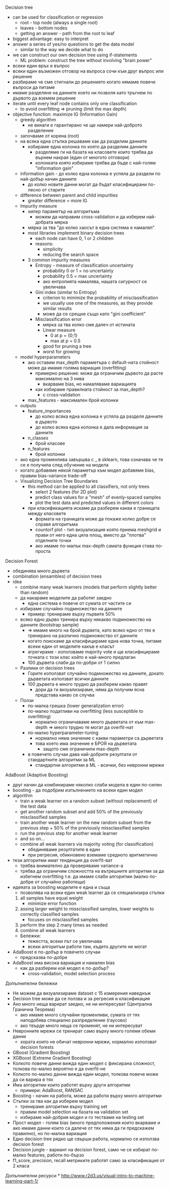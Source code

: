 Decision tree
* can be used for classification or regression
	* root - top node (always a single root)
	* leaves - bottom nodes
	* getting an answer - path from the root to leaf
* biggest advantage: easy to interpret
* answer a series of yes/no questions to get the data model
	* similar to the way we decide what to do
* we can construct our own decision tree using if-statements
	* ML problem: construct the tree without involving "brain power"
* всеки един връх е въпрос
* всеки един възможен отговор на въпроса сочи към друг въпрос или решение
* разбираме че сме стигнали до решението когато нямаме повече въпроси да питаме
* имаме разделяне на данните което ни позволя като тръгнем по дървото да вземем решение
* iterate until every leaf node contains only one classification
	* to avoid overfitting => pruning (limit the max depth)
* objective function: maximize IG (Information Gain)
	* greedy algorithm
		* не винаги е гарантирано че ще намери най-доброто разделение
	* започваме от корена (root)
	* на всяка една стъпка решаваме как да разделим данните
		* избираме една колонка по която да разделим данните
			* разделяме ги на базата на класовете които трябва да върнем накрая (един от многото отговори)
			* колонката която избираме трябва да бъде с най-голям "information gain"
	* information gain - до колко една колонка е успяла да раздели по най-добър начин данните
		* до колко новите данни могат да бъдат класифицирани по-лесно от старите
	* difference between parent and child impurities
		* greater difference = more IG
	* Impurity measure
		* хипер параметър на алгоритъма
			* можем да направим cross-validation и да изберем най-добрата мярка
		* мярка за тва "до колко хаосът в една система е намалял"
		* most libraries implement binary decision trees
			* each node can have 0, 1 or 2 children
			* reasons:
				* simplicity
				* reducing the search space
		* 3 common impurity measures
			* Entropy - measure of classification uncertainty
				* probability 0 or 1 = no uncertainty
				* probability 0.5 = max uncertainty
				* ако ентропията намалява, нашата сигурност се увеличава
			* Gini index (similar to Entropy)
				* criterion to minimize the probability of misclassification
				* we usually use one of the measures, as they provide similar results
				* може да се срещне също като "gini coefficient"
			* Misclassification error
				* мярка за тва колко сме далеч от истината
				* Linear measure
					* 0 at p = {0;1}
					* max at p = 0.5
				* good for pruning a tree
				* worst for growing
	* model hyperparameters
		* ако оставим max_depth параметъра с default-ната стойност може да имаме голяма вариация (overfitting)
			* примерно решение: може да ограничим дървото да расте максимално на 3 нива
				* вкарваме bias, но намаляваме вариацията
			* как избираме правилната стойност за max_depth?
				* с cross-validation
		* max_features - максимален брой колонки
	* outputs
		* feature_importances
			* до колко всяка една колонка е успяла да разделя данните в дървото
			* до колко всяка една колонка е дала информация за данните
		* n_classes
			* брой класове
		* n_features
			* брой колонки
	* ако една променлива завършва с _ в sklearn, това означава че тя се е получила след обучение на модела
	* когато добавяме някой параметър към модел добавяме bias, правим bias-variance trade-off
	* Visualizing Decision Tree Boundaries
		* this method can be applied to all classifiers, not only trees
			* select 2 features (for 2D plot)
			* predict class values for a "mesh" of evenly-spaced samples
			* plot the test data and predicted values in different colors
		* при класификацията искаме да разберем каква е границата между класовете
			* формата на границата може да покаже колко добре се справя алгоритъма
			* countorf plot - тип визуализация която приема meshgrid и прави от него една цяла площ, вместо да "плотва" отделните точки
			* ако имаме по-малък max-depth самата функция става по-проста

Decision Forest
* обединява много дървета
* combination (ensambles) of decision trees
* idea
	* combine many weak learners (models that perform slightly better than random)
	* да накараме моделите да работят заедно
		* една система е повече от сумата от частите си
	* избираме случайно подмножество на данните
		* пример: тренираме върху първите 50%
	* всяко едно дърво тренира върху някакво подмножество на данните (bootstrap sample)
		* => имаме много на брой дървета, като всяко едно от тях е тренирано на различно подмножество от данните
		* когато поискаме да класифицираме една нова точка, питаме всеки един от моделите какъв е класът
		* агрегираме - използваме majority vote и ще класифицираме точката с този клас който е най-много предлаган
		* 100 дървета слаби да по-добри от 1 силно
	* Разлики от decision trees
		* Горите използват случайно подмножество на данните, докато дърветата използват всички данните
		* 100 дървета е много трудно да разберем какво правят
			* дори да ги визуализираме, няма да получим ясна представа какво се случва
	* Ползи
		* по-малка грешка (lower generalization error)
		* по-малко податливи на overfitting (less susceptible to overfitting)
			* нормално ограничаваме много дърветата от към max-depth => много трудно те могат да overfit-нат
		* по-малко hyperparameter-tuning
			* нормално няма значение с какви параметри са дърветата
			* това което има значение е БРОЯ на дърветата
				* защото сме ограничили max-depth
		* в повечето случаи дава най-добрите резултати от стандартните алгоритми за ML
			* стандартни алгоритми в ML - всички, без невронни мрежи

AdaBoost (Adaptive Boosting)
* друг начин да комбинираме няколко слаби модела в един по-силен
* boosting - да подобрим изпълнението на всеки един модел
* algorithm
	* train a weak learner on a random subset (without replacement) of the test data
	* get another random subset and add 50% of the previously misclassified samples
	* train another weak learner on the new random subset from the previous step + 50% of the previously missclassified samples
	* run the previous step for another weak learner
	* and so on...
	* combine all weak learners via majority voting (for classification)
		* обединяваме резултатите в един 
		* при регресия, обикновено вземаме средното аритметично
* тези алгоритми имат тенденция да overfit-ват
	* трябва внимателно да проверяваме variance-а
	* трябва да ограничим сложността на вътрешните алгоритми за да избегнем overfitting
		т.е. да имаме слаби алгоритми (малко по-добре от случайно работещи)
* идеяата за boosting моделите е една и съща
	* позволява на всеки един weak learner да се специализира
стъпки
	1. all samples have equal weight
		* minimize error function
	2. assing larger weight to missclassified samples, lower weights to correctly classified samples
		* focuses on misclassified samples
	3. perform the step 2 many times as needed
	4. combine all weak learners
	* Бележки:
		* тежестта, всеки път се увеличава
		* всеки алгоритъм работи там, където другите не могат
* AdaBoost е по-добър в повечето случаи
	* предсказва по-добре
* AdaBoost има висока вариация и намален bias	
	* как да разберем кой модел е по-добър?
		* cross-validation, model selection process

Допълнителни бележки
* Не можем да визуализираме dataset с 15 измерения наведнъж
* Decision tree може да се ползва и за регресия и класификация
* Ако много неща варират заедно, не ни интересуват (Централна Гранична Теорема)
	* ако имаме много случайни променливи, сумата от тях наподобява специално разпределение (гаусово)
	* ако твърде много неща се променят, не ни интересуват
* Невронните мрежи се тренират само върху много големи обеми данни
	* хората които не обичат невронни мрежи, нормално използват decision forests
* GBoost (Gradient Boosting)
* XGBoost (Extreme Gradient Boosting)
* Колкото повече данни вижда един модел с фиксирана сложност, толкова по-малко вероятно е да overfit-не
* Колкото по-малко данни вижда един модел, толкова повече може да си варира в тях
* Има алгоритми които работят върху други алгоритми
	* примери: AdaBoost, RANSAC
* Boosting - начин на работа, може да работи върху много алгоритми
* Стъпки за тва как да изберем модел
	* тренираме алгоритми върху training set
	* правим model selection на базата на validation set
	* избираме най-добрия модел и го тестваме на testing set
* Прост модел - голям bias (много предположения които вкарваме и ако имаме данни които са далече от тях няма да ги предскажем правилно), но по-малка вариация
* Едно decision tree рядко ще свърши работа, нормално се използва decision forest
* Decision jungle - вариант на decision forest, само че се избират по-малко features, работи по-бързо
* f1_score, precision, recall метриките работят само за класификация от 2 класа

Допълнителни ресурси
	* http://www.r2d3.us/visual-intro-to-machine-learning-part-1/
